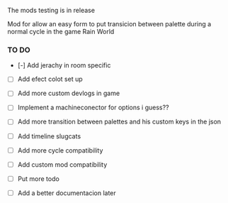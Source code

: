 The mods testing is in release

Mod for allow an easy form to put transicion between palette during a normal cycle in the game Rain World

### TO DO ###

- [-] Add jerachy in room specific
- [ ] Add efect colot set up
- [ ] Add more custom devlogs in game
- [ ] Implement a machineconector for options i guess??
- [ ] Add more transition between palettes and his custom keys in the json
- [ ] Add timeline slugcats
- [ ] Add more cycle compatibility
- [ ] Add custom mod compatibility

- [ ] Put more todo
- [ ] Add a better documentacion later 
